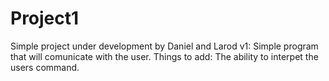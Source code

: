 Project1
========

Simple project under development by Daniel and Larod
v1: Simple program that will comunicate with the user.
Things to add: The ability to interpet the users command.
